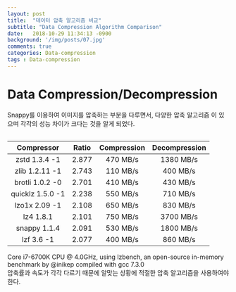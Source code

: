 ```yaml
---
layout: post
title:  "데이터 압축 알고리즘 비교"
subtitle: "Data Compression Algorithm Comparison"
date:   2018-10-29 11:34:13 -0900
background: '/img/posts/07.jpg'
comments: true
categories: Data-compression
tags : Data-compression
---
```

<style>
th,td {
    text-align: center;
    vertical-align: middle;
}
h1 {
    white-space: nowrap;
    overflow : hidden;
}
</style>

# Data Compression/Decompression

Snappy를 이용하여 이미지를 압축하는 부분을 다루면서, 다양한 압축 알고리즘 이 있으며 각각의 성능 차이가 크다는 것을 알게 되었다.
<div style="overflow: auto">
<table class="table">
    <thead class="thead-light">
        <tr>
            <th>Compressor</th>
            <th>Ratio</th>
            <th>Compression</th>
            <th>Decompression</th>
        </tr>
    </thead>
    <tbody>
        <tr>
            <td>zstd 1.3.4 -1</td>
            <td>2.877</td>
            <td>470 MB/s</td>
            <td>1380 MB/s</td>        
        </tr>
        <tr>
            <td>zlib 1.2.11 -1</td>        
            <td>2.743</td>
            <td>110 MB/s</td>
            <td>400 MB/s</td>        
        </tr>
        <tr>
            <td>brotli 1.0.2 -0</td>
            <td>2.701</td>
            <td>410 MB/s</td>
            <td>430 MB/s</td>
        </tr>        
        <tr>
            <td>quicklz 1.5.0 -1</td>
            <td>2.238</td>
            <td>550 MB/s</td>
            <td>710 MB/s</td>
        </tr>
        <tr>
            <td>lzo1x 2.09 -1</td>
            <td>2.108</td>
            <td>650 MB/s</td>
            <td>830 MB/s</td>
        </tr>
        <tr>
            <td>lz4 1.8.1</td>
            <td>2.101</td>
            <td>750 MB/s</td>
            <td>3700 MB/s</td>
        </tr>       
        <tr>
            <td>snappy 1.1.4</td>
            <td>2.091</td>
            <td>530 MB/s</td>
            <td>1800 MB/s</td>
        </tr>      
        <tr>
            <td>lzf 3.6 -1</td>
            <td>2.077</td>
            <td>400 MB/s</td>
            <td>860 MB/s</td>        
        </tr>
    </tbody>
</table>
</div>
Core i7-6700K CPU @ 4.0GHz, using lzbench, an open-source in-memory benchmark by @inikep compiled with gcc 7.3.0<br>
압축률과 속도가 각각 다르기 때문에 알맞는 상황에 적절한 압축 알고리즘을 사용하여야 한다.